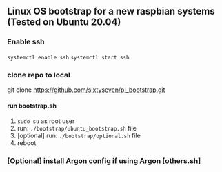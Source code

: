 ## Linux OS bootstrap for a new raspbian systems (Tested on Ubuntu 20.04)

### Enable ssh

`systemctl enable ssh`
`systemctl start ssh`

### clone repo to local

git clone https://github.com/sixtyseven/pi_bootstrap.git


#### run bootstrap.sh

1. `sudo su` as root user
2. run: `./bootstrap/ubuntu_bootstrap.sh` file
3. [optional] run: `./bootstrap/optional.sh` file
4. reboot


### [Optional] install Argon config if using Argon [others.sh]
